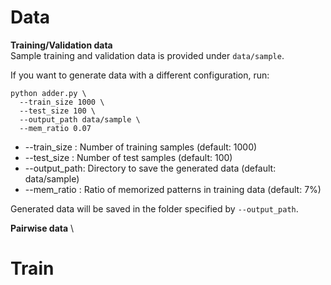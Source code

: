 # Data
**Training/Validation data** \
Sample training and validation data is provided under `data/sample`.

If you want to generate data with a different configuration, run:
```
python adder.py \
  --train_size 1000 \
  --test_size 100 \
  --output_path data/sample \
  --mem_ratio 0.07
```
* --train_size : Number of training samples (default: 1000)
*	--test_size  : Number of test samples (default: 100)
* --output_path: Directory to save the generated data (default: data/sample)
* --mem_ratio  : Ratio of memorized patterns in training data (default: 7%)

Generated data will be saved in the folder specified by `--output_path`.

**Pairwise data** \

# Train
